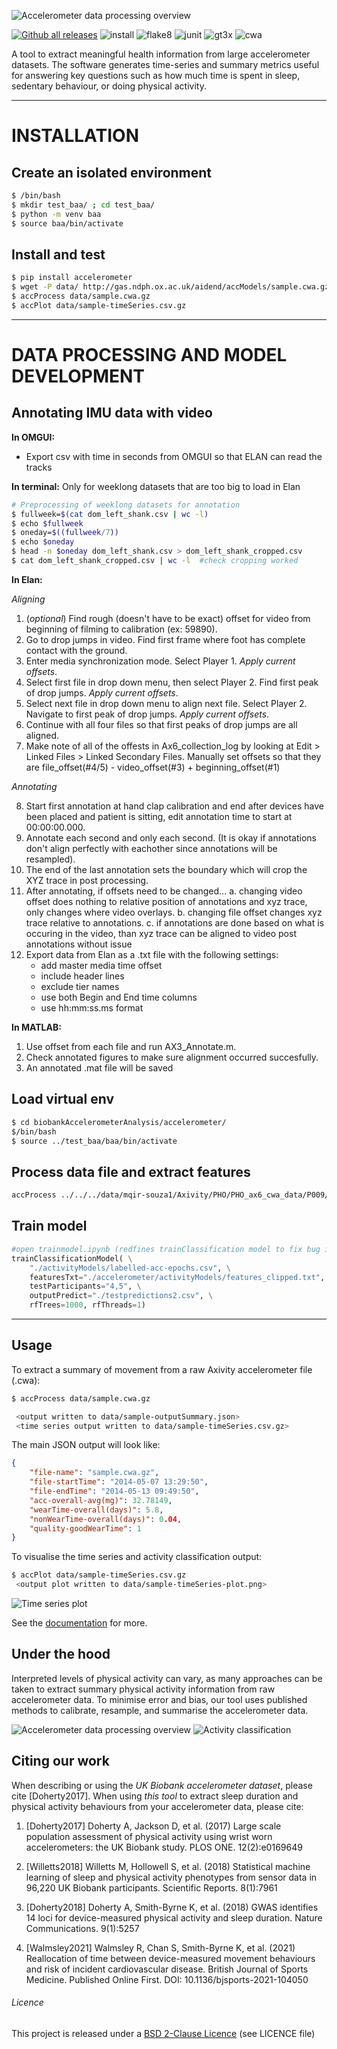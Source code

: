 ![Accelerometer data processing overview](docs/source/accelerometerLogo.png)

[![Github all releases](https://img.shields.io/github/release/activityMonitoring/biobankAccelerometerAnalysis.svg)](https://github.com/activityMonitoring/biobankAccelerometerAnalysis/releases/)
![install](https://github.com/activityMonitoring/biobankAccelerometerAnalysis/workflows/install/badge.svg)
![flake8](https://github.com/activityMonitoring/biobankAccelerometerAnalysis/workflows/flake8/badge.svg)
![junit](https://github.com/activityMonitoring/biobankAccelerometerAnalysis/workflows/junit/badge.svg)
![gt3x](https://github.com/activityMonitoring/biobankAccelerometerAnalysis/workflows/gt3x/badge.svg)
![cwa](https://github.com/activityMonitoring/biobankAccelerometerAnalysis/workflows/cwa/badge.svg)

A tool to extract meaningful health information from large accelerometer datasets. The software generates time-series and summary metrics useful for answering key questions such as how much time is spent in sleep, sedentary behaviour, or doing physical activity.

---
# INSTALLATION
## Create an isolated environment
```bash
$ /bin/bash
$ mkdir test_baa/ ; cd test_baa/
$ python -m venv baa
$ source baa/bin/activate
```

## Install and test
```bash
$ pip install accelerometer
$ wget -P data/ http://gas.ndph.ox.ac.uk/aidend/accModels/sample.cwa.gz  # download a sample file
$ accProcess data/sample.cwa.gz
$ accPlot data/sample-timeSeries.csv.gz
```
---

# DATA PROCESSING AND MODEL DEVELOPMENT

## Annotating IMU data with video

**In OMGUI:** 
- Export csv with time in seconds from OMGUI so that ELAN can read the tracks

**In terminal:**
Only for weeklong datasets that are too big to load in Elan
```bash
# Preprocessing of weeklong datasets for annotation
$ fullweek=$(cat dom_left_shank.csv | wc -l)
$ echo $fullweek
$ oneday=$((fullweek/7))                     
$ echo $oneday
$ head -n $oneday dom_left_shank.csv > dom_left_shank_cropped.csv
$ cat dom_left_shank_cropped.csv | wc -l  #check cropping worked
```

**In Elan:** 

*Aligning*
1. (*optional*) Find rough (doesn't have to be exact) offset for video from beginning of filming to calibration (ex: 59890).
2. Go to drop jumps in video. Find first frame where foot has complete contact with the ground. 
3. Enter media synchronization mode. Select Player 1. *Apply current offsets*.
4. Select first file in drop down menu, then select Player 2. Find first peak of drop jumps. *Apply current offsets*.
5. Select next file in drop down menu to align next file. Select Player 2. Navigate to first peak of drop jumps. *Apply current offsets*. 
6. Continue with all four files so that first peaks of drop jumps are all aligned.
7. Make note of all of the offests in Ax6_collection_log by looking at Edit > Linked Files > Linked Secondary Files. Manually set offsets so that they are file_offset(#4/5) - video_offset(#3) + beginning_offset(#1)

*Annotating*

8. Start first annotation at hand clap calibration and end after devices have been placed and patient is sitting, edit annotation time to start at 00:00:00.000.
9. Annotate each second and only each second. (It is okay if annotations don't align perfectly with eachother since annotations will be resampled).
10. The end of the last annotation sets the boundary which will crop the XYZ trace in post processing. 
11. After annotating, if offsets need to be changed...
    a. changing video offset does nothing to relative position of annotations and xyz trace, only changes where video overlays.
    b. changing file offset changes xyz trace relative to annotations.
    c. if annotations are done based on what is occuring in the video, than xyz trace can be aligned to video post annotations without issue
12. Export data from Elan as a .txt file with the following settings:
    - add master media time offset
    - include header lines
    - exclude tier names 
    - use both Begin and End time columns
    - use hh:mm:ss.ms format

**In MATLAB:**
1. Use offset from each file and run AX3_Annotate.m. 
2. Check annotated figures to make sure alignment occurred succesfully. 
3. An annotated .mat file will be saved

## Load virtual env
```bash
$ cd biobankAccelerometerAnalysis/accelerometer/
$/bin/bash
$ source ../test_baa/baa/bin/activate
```
## Process data file and extract features
```bash
accProcess ../../../data/mqir-souza1/Axivity/PHO/PHO_ax6_cwa_data/P009/P009.cwa --epochPeriod 1 --deleteIntermediateFiles 'False'
```
## Train model
```python
#open trainmodel.ipynb (redfines trainClassification model to fix bug in accClassification code, needs to use baa kernel)
trainClassificationModel( \
    "./activityModels/labelled-acc-epochs.csv", \
    featuresTxt="./accelerometer/activityModels/features_clipped.txt", \
    testParticipants="4,5", \
    outputPredict="./testpredictions2.csv", \
    rfTrees=1000, rfThreads=1)
```

---
## Usage
To extract a summary of movement from a raw Axivity accelerometer file (.cwa):

```bash
$ accProcess data/sample.cwa.gz

 <output written to data/sample-outputSummary.json>
 <time series output written to data/sample-timeSeries.csv.gz>
```

The main JSON output will look like:
```json
{
    "file-name": "sample.cwa.gz",
    "file-startTime": "2014-05-07 13:29:50",
    "file-endTime": "2014-05-13 09:49:50",
    "acc-overall-avg(mg)": 32.78149,
    "wearTime-overall(days)": 5.8,
    "nonWearTime-overall(days)": 0.04,
    "quality-goodWearTime": 1
}
```

To visualise the time series and activity classification output:
```bash
$ accPlot data/sample-timeSeries.csv.gz
 <output plot written to data/sample-timeSeries-plot.png>
```
![Time series plot](docs/source/samplePlot.png)

See the [documentation](https://biobankaccanalysis.readthedocs.io/en/latest/index.html) for more.

## Under the hood
Interpreted levels of physical activity can vary, as many approaches can be
taken to extract summary physical activity information from raw accelerometer
data. To minimise error and bias, our tool uses published methods to calibrate,
resample, and summarise the accelerometer data. 
<!-- [Click here for detailed information on the data processing methods on our wiki.](https://biobankaccanalysis.readthedocs.io/en/latest/methods.html) -->

![Accelerometer data processing overview](docs/source/accMethodsOverview.png)
![Activity classification](docs/source/accClassification.png)


## Citing our work
When describing or using the *UK Biobank accelerometer dataset*, please cite [Doherty2017].
When using *this tool* to extract sleep duration and physical activity behaviours from your accelerometer data, please cite:


1. [Doherty2017] Doherty A, Jackson D, et al. (2017)
Large scale population assessment of physical activity using wrist worn
accelerometers: the UK Biobank study. PLOS ONE. 12(2):e0169649

1. [Willetts2018] Willetts M, Hollowell S, et al. (2018)
Statistical machine learning of sleep and physical activity phenotypes from
sensor data in 96,220 UK Biobank participants. Scientific Reports. 8(1):7961

1. [Doherty2018] Doherty A, Smith-Byrne K, et al. (2018)
GWAS identifies 14 loci for device-measured physical activity and sleep
duration. Nature Communications. 9(1):5257

1. [Walmsley2021] Walmsley R, Chan S, Smith-Byrne K, et al. (2021)
Reallocation of time between device-measured movement behaviours and risk
of incident cardiovascular disease. British Journal of Sports Medicine.
Published Online First. DOI: 10.1136/bjsports-2021-104050

###### Licence
This project is released under a [BSD 2-Clause Licence](http://opensource.org/licenses/BSD-2-Clause) (see LICENCE file)
